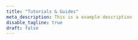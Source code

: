 ```yaml
---
title: "Tutorials & Guides"
meta_description: This is a example description
disable_tagline: true
draft: false
---
```

